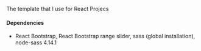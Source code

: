 The template that I use for React Projecs

#### Dependencies
- React Bootstrap, React Bootstrap range slider, sass (global installation), node-sass 4.14.1
